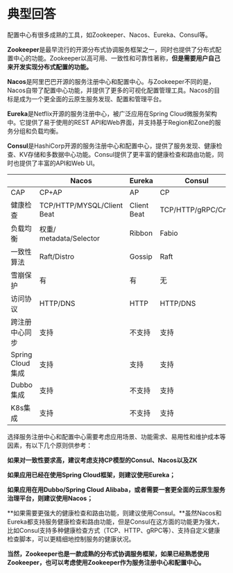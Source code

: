 # 典型回答

配置中心有很多成熟的工具，如Zookeeper、Nacos、Eureka、Consul等。

**Zookeeper**是最早流行的开源分布式协调服务框架之一，同时也提供了分布式配置中心的功能。Zookeeper以高可用、一致性和可靠性著称，**但是需要用户自己来开发实现分布式配置的功能。**

**Nacos**是阿里巴巴开源的服务注册中心和配置中心。与Zookeeper不同的是，Nacos自带了配置中心功能，并提供了更多的可视化配置管理工具。Nacos的目标是成为一个更全面的云原生服务发现、配置和管理平台。

**Eureka**是Netflix开源的服务注册中心，被广泛应用在Spring Cloud微服务架构中。它提供了易于使用的REST API和Web界面，并支持基于Region和Zone的服务分组和负载均衡。

**Consul**是HashiCorp开源的服务注册中心和配置中心，提供了服务发现、健康检查、KV存储和多数据中心功能。Consul提供了更丰富的健康检查和路由功能，同时也提供了丰富的API和Web UI。


|  | Nacos	 | Eureka	 | Consul	 | Zookeeper |
| --- | --- | --- | --- | --- |
| CAP | CP+AP | AP | CP | CP |
| 健康检查 | TCP/HTTP/MYSQL/Client Beat | Client Beat | TCP/HTTP/gRPC/Cmd | Keep Alive |
| 负载均衡 | 权重/<br />metadata/Selector | Ribbon | Fabio | — |
| 一致性算法 | Raft/Distro | Gossip | Raft | ZAB |
| 雪崩保护 | 有 | 有 | 无 | 无 |
| 访问协议 | HTTP/DNS | HTTP | HTTP/DNS | TCP |
| 跨注册中心同步 | 支持 | 不支持 | 支持 | 不支持 |
| Spring Cloud集成 | 支持 | 支持 | 支持 | 支持 |
| Dubbo集成 | 支持 | 不支持 | 支持 | 支持 |
| K8s集成 | 支持 | 不支持 | 支持 | 支持 |


选择服务注册中心和配置中心需要考虑应用场景、功能需求、易用性和维护成本等因素，有以下几个原则供参考：

**如果对一致性要求高，建议考虑支持CP模型的Consul、Nacos以及ZK**

**如果应用已经在使用Spring Cloud框架，则建议使用Eureka；**

**如果应用在用Dubbo/Spring Cloud Alibaba，或者需要一套更全面的云原生服务治理平台，则建议使用Nacos；**

**如果需要更强大的健康检查和路由功能，则建议使用Consul。**虽然Nacos和Eureka都支持服务健康检查和路由功能，但是Consul在这方面的功能更为强大，比如Consul支持多种健康检查方式（TCP、HTTP、gRPC等）、支持自定义健康检查脚本，可以更精细地控制服务的健康状况。

**当然，Zookeeper也是一款成熟的分布式协调服务框架，如果已经熟悉使用Zookeeper，也可以考虑使用Zookeeper作为服务注册中心和配置中心。**
